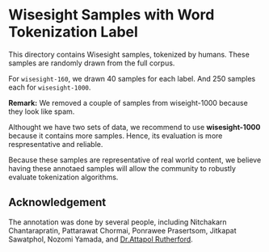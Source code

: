 # Wisesight Samples with Word Tokenization Label

This directory contains Wisesight samples, tokenized by humans. These samples are randomly drawn from the full corpus.

For `wisesight-160`, we drawn 40 samples for each label. And 250 samples each for `wisesight-1000`. 

**Remark:** We removed a couple of samples from wiseight-1000 because they look like spam.

Althought we have two sets of data, we recommend to use **wisesight-1000** because it contains more samples.
Hence, its evaluation is more respresentative and reliable.

Because these samples are representative of real world content, we believe having these annotaed samples will allow the community to robustly evaluate tokenization algorithms.

## Acknowledgement

The annotation was done by several people, including Nitchakarn Chantarapratin, Pattarawat Chormai, Ponrawee Prasertsom, Jitkapat Sawatphol, Nozomi Yamada, and [Dr.Attapol Rutherford][ate].

[ate]: https://attapol.github.io/index.html
